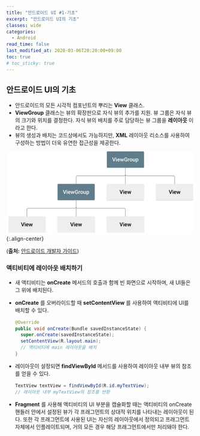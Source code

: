 ```yaml
---
title: "안드로이드 UI #1-기초"
excerpt: "안드로이드 UI의 기초"
classes: wide
categories: 
  - Android
read_time: false
last_modified_at: 2020-03-06T20:20:00+09:00
toc: true
# toc_sticky: true
---
```


## 안드로이드 UI의 기초

- 안드로이드의 모든 시각적 컴포넌트의 뿌리는 **View** 클래스.
- **ViewGroup** 클래스는 뷰의 확장판으로 자식 뷰의 추가를 지원. 뷰 그룹은 자식 뷰의 크기와 위치를 결정한다. 자식 뷰의 배치를 주로 담당하는 뷰 그룹을 **레이아웃** 이라고 한다.
- 뷰의 생성과 배치는 코드상에서도 가능하지만, **XML** 레이아웃 리소스를 사용하여 구성하는 방법이 더욱 유연한 접근성을 제공한다.

![view-viewgroup](/assets/images/view-viewgroup.png){:.align-center}

(**출처:** [안드로이드 개발자 가이드](https://developer.android.com/guide/topics/ui/declaring-layout.html#layout-params))

### 액티비티에 레이아웃 배치하기

- 새 액티비티는 **onCreate** 메서드의 호출과 함께 빈 화면으로 시작하며, 새 UI들은 그 위에 배치된다.

- **onCreate** 를 오버라이드할 때 **setContentView** 를 사용하여 액티비티에 UI를 배치할 수 있다.

  ```java
  @Override
  public void onCreate(Bundle savedInstanceState) {
  	super.onCreate(savedInstanceState);
  	setContentView(R.layout.main);
  	// 액티비티에 main 레이아웃을 배치
  }
  ```

- 레이아웃이 설정되면 **findViewById** 메서드를 사용하여 레이아웃 내부 뷰의 참조를 얻을 수 있다.

  ```java
  TextView textView = findViewById(R.id.myTextView);
  // 레이아웃 내부 myTextView의 참조를 반환
  ```

- **Fragment** 를 사용해 액티비티의 UI 부분을 캡슐화할 때는 액티비티의 onCreate 핸들러 안에서 설정된 뷰가 각 프래그먼트의 상대적 위치를 나타내는 레이아웃이 된다. 또한 각 프래그먼트에 사용된 UI는 자신의 레이아웃에서 정의되고 프래그먼트 자체에서 인플레이트되며, 거의 모든 경우 해당 프래그먼트에서만 처리돼야 한다.